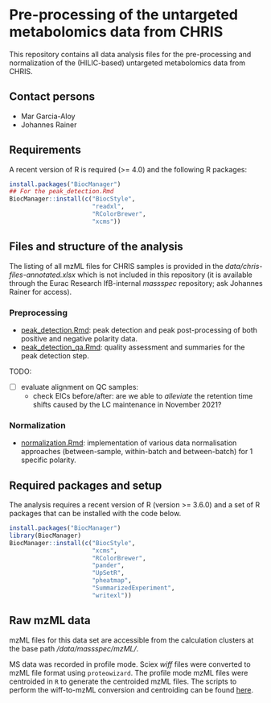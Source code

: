 # Pre-processing of the untargeted metabolomics data from CHRIS

This repository contains all data analysis files for the pre-processing and
normalization of the (HILIC-based) untargeted metabolomics data from CHRIS.

## Contact persons

- Mar Garcia-Aloy
- Johannes Rainer

## Requirements

A recent version of R is required (>= 4.0) and the following R packages:

```r
install.packages("BiocManager")
## For the peak_detection.Rmd
BiocManager::install(c("BiocStyle",
                       "readxl",
                       "RColorBrewer",
                       "xcms"))
```

## Files and structure of the analysis

The listing of all mzML files for CHRIS samples is provided in the
*data/chris-files-annotated.xlsx* which is not included in this repository (it
is available through the Eurac Research IfB-internal *massspec* repository; ask
Johannes Rainer for access).

### Preprocessing

- [peak_detection.Rmd](peak_detection.Rmd): peak detection and peak
  post-processing of both positive and negative polarity data.
- [peak_detection_qa.Rmd](peak_detection_qa.Rmd): quality assessment and
  summaries for the peak detection step.

TODO:
- [ ] evaluate alignment on QC samples:
  - check EICs before/after: are we able to *alleviate* the retention time
    shifts caused by the LC maintenance in November 2021?

### Normalization

- [normalization.Rmd](normalization.Rmd): implementation of various data
normalisation approaches (between-sample, within-batch and between-batch) for 1 specific polarity.

## Required packages and setup

The analysis requires a recent version of R (version >= 3.6.0) and a set of R
packages that can be installed with the code below.

```r
install.packages("BiocManager")
library(BiocManager)
BiocManager::install(c("BiocStyle",
                       "xcms",
                       "RColorBrewer",
                       "pander",
                       "UpSetR",
                       "pheatmap",
                       "SummarizedExperiment",
                       "writexl"))

```

## Raw mzML data

mzML files for this data set are accessible from the calculation clusters at the
base path */data/massspec/mzML/*.

MS data was recorded in profile mode. Sciex *wiff* files were converted to mzML
file format using `proteowizard`. The profile mode mzML files were centroided in
`R` to generate the centroided mzML files. The scripts to perform the
wiff-to-mzML conversion and centroiding can be found
[here](https://github.com/EuracBiomedicalResearch/batch_centroid).

